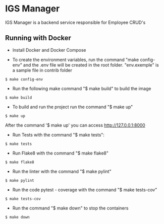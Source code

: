 IGS Manager
====================

IGS Manager is a backend service responsible for Employee CRUD's

## Running with Docker

* Install Docker and Docker Compose


* To create the environment variables, run the command "make config-env" and the .env file will be created in the root folder. "env.exemple" is a sample file in contrib folder
```
$ make config-env
```

* Run the following make command "$ make build" to build the image
```
$ make build
```

* To build and run the project run the command "$ make up"
```
$ make up
```
After the command '$ make up' you can access http://127.0.0.1:8000


* Run Tests with the command "$ make tests":
```
$ make tests
```

* Run Flake8 with the command "$ make flake8"
```
$ make flake8
```

* Run the linter with the command "$ make pylint"
```
$ make pylint
```

* Run the code pytest - coverage with the command "$ make tests-cov"
```
$ make tests-cov
```

* Run the command "$ make down" to stop the containers
```
$ make down
```